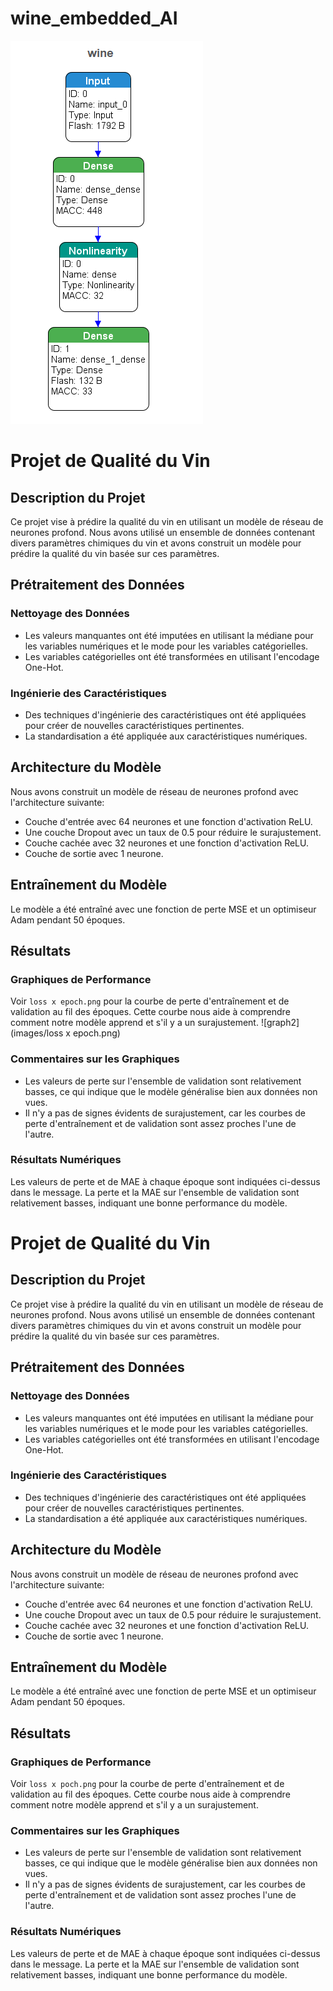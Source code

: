 # wine_embedded_AI
![graph1](images/graph1.png)

# Projet de Qualité du Vin

## Description du Projet
Ce projet vise à prédire la qualité du vin en utilisant un modèle de réseau de neurones profond. Nous avons utilisé un ensemble de données contenant divers paramètres chimiques du vin et avons construit un modèle pour prédire la qualité du vin basée sur ces paramètres.

## Prétraitement des Données
### Nettoyage des Données
- Les valeurs manquantes ont été imputées en utilisant la médiane pour les variables numériques et le mode pour les variables catégorielles.
- Les variables catégorielles ont été transformées en utilisant l'encodage One-Hot.

### Ingénierie des Caractéristiques
- Des techniques d'ingénierie des caractéristiques ont été appliquées pour créer de nouvelles caractéristiques pertinentes.
- La standardisation a été appliquée aux caractéristiques numériques.

## Architecture du Modèle
Nous avons construit un modèle de réseau de neurones profond avec l'architecture suivante:
- Couche d'entrée avec 64 neurones et une fonction d'activation ReLU.
- Une couche Dropout avec un taux de 0.5 pour réduire le surajustement.
- Couche cachée avec 32 neurones et une fonction d'activation ReLU.
- Couche de sortie avec 1 neurone.

## Entraînement du Modèle
Le modèle a été entraîné avec une fonction de perte MSE et un optimiseur Adam pendant 50 époques.

## Résultats
### Graphiques de Performance
Voir `loss x epoch.png` pour la courbe de perte d'entraînement et de validation au fil des époques. Cette courbe nous aide à comprendre comment notre modèle apprend et s'il y a un surajustement.
![graph2](images/loss x epoch.png)

### Commentaires sur les Graphiques
- Les valeurs de perte sur l'ensemble de validation sont relativement basses, ce qui indique que le modèle généralise bien aux données non vues.
- Il n'y a pas de signes évidents de surajustement, car les courbes de perte d'entraînement et de validation sont assez proches l'une de l'autre.

### Résultats Numériques
Les valeurs de perte et de MAE à chaque époque sont indiquées ci-dessus dans le message. La perte et la MAE sur l'ensemble de validation sont relativement basses, indiquant une bonne performance du modèle.


# Projet de Qualité du Vin

## Description du Projet
Ce projet vise à prédire la qualité du vin en utilisant un modèle de réseau de neurones profond. Nous avons utilisé un ensemble de données contenant divers paramètres chimiques du vin et avons construit un modèle pour prédire la qualité du vin basée sur ces paramètres.

## Prétraitement des Données
### Nettoyage des Données
- Les valeurs manquantes ont été imputées en utilisant la médiane pour les variables numériques et le mode pour les variables catégorielles.
- Les variables catégorielles ont été transformées en utilisant l'encodage One-Hot.

### Ingénierie des Caractéristiques
- Des techniques d'ingénierie des caractéristiques ont été appliquées pour créer de nouvelles caractéristiques pertinentes.
- La standardisation a été appliquée aux caractéristiques numériques.

## Architecture du Modèle
Nous avons construit un modèle de réseau de neurones profond avec l'architecture suivante:
- Couche d'entrée avec 64 neurones et une fonction d'activation ReLU.
- Une couche Dropout avec un taux de 0.5 pour réduire le surajustement.
- Couche cachée avec 32 neurones et une fonction d'activation ReLU.
- Couche de sortie avec 1 neurone.

## Entraînement du Modèle
Le modèle a été entraîné avec une fonction de perte MSE et un optimiseur Adam pendant 50 époques.

## Résultats
### Graphiques de Performance
Voir `loss x poch.png` pour la courbe de perte d'entraînement et de validation au fil des époques. Cette courbe nous aide à comprendre comment notre modèle apprend et s'il y a un surajustement.

### Commentaires sur les Graphiques
- Les valeurs de perte sur l'ensemble de validation sont relativement basses, ce qui indique que le modèle généralise bien aux données non vues.
- Il n'y a pas de signes évidents de surajustement, car les courbes de perte d'entraînement et de validation sont assez proches l'une de l'autre.

### Résultats Numériques
Les valeurs de perte et de MAE à chaque époque sont indiquées ci-dessus dans le message. La perte et la MAE sur l'ensemble de validation sont relativement basses, indiquant une bonne performance du modèle.



